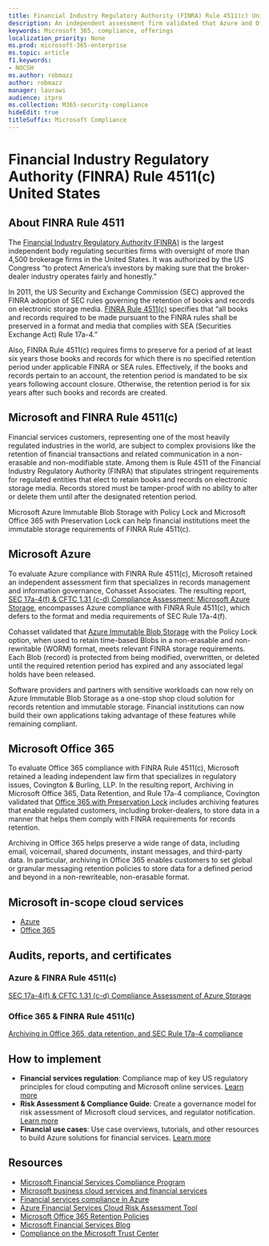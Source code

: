 ```yaml
---
title: Financial Industry Regulatory Authority (FINRA) Rule 4511(c) United States
description: An independent assessment firm validated that Azure and Office 365 can help financial firms meet FINRA Rule 4511 records retention and immutable storage requirements.
keywords: Microsoft 365, compliance, offerings
localization_priority: None
ms.prod: microsoft-365-enterprise
ms.topic: article
f1.keywords:
- NOCSH
ms.author: robmazz
author: robmazz
manager: laurawi
audience: itpro
ms.collection: M365-security-compliance
hideEdit: true
titleSuffix: Microsoft Compliance
---
```


# Financial Industry Regulatory Authority (FINRA) Rule 4511(c) United States

## About FINRA Rule 4511

The [Financial Industry Regulatory Authority (FINRA)](https://www.finra.org/#/) is the largest independent body regulating securities firms with oversight of more than 4,500 brokerage firms in the United States. It was authorized by the US Congress “to protect America’s investors by making sure that the broker-dealer industry operates fairly and honestly.”

In 2011, the US Security and Exchange Commission (SEC) approved the FINRA adoption of SEC rules governing the retention of books and records on electronic storage media. [FINRA Rule 4511(c)](https://www.finra.org/sites/default/files/NoticeDocument/p123548.pdf) specifies that “all books and records required to be made pursuant to the FINRA rules shall be preserved in a format and media that complies with SEA (Securities Exchange Act) Rule 17a-4.”

Also, FINRA Rule 4511(c) requires firms to preserve for a period of at least six years those books and records for which there is no specified retention period under applicable FINRA or SEA rules. Effectively, if the books and records pertain to an account, the retention period is mandated to be six years following account closure. Otherwise, the retention period is for six years after such books and records are created.

## Microsoft and FINRA Rule 4511(c)

Financial services customers, representing one of the most heavily regulated industries in the world, are subject to complex provisions like the retention of financial transactions and related communication in a non-erasable and non-modifiable state. Among them is Rule 4511 of the Financial Industry Regulatory Authority (FINRA) that stipulates stringent requirements for regulated entities that elect to retain books and records on electronic storage media. Records stored must be tamper-proof with no ability to alter or delete them until after the designated retention period.

Microsoft Azure Immutable Blob Storage with Policy Lock and Microsoft Office 365 with Preservation Lock can help financial institutions meet the immutable storage requirements of FINRA Rule 4511(c).

## Microsoft Azure

To evaluate Azure compliance with FINRA Rule 4511(c), Microsoft retained an independent assessment firm that specializes in records management and information governance, Cohasset Associates. The resulting report, [SEC 17a-4(f) & CFTC 1.31 (c-d) Compliance Assessment: Microsoft Azure Storage](https://servicetrust.microsoft.com/ViewPage/MSComplianceGuide?command=Download&downloadType=Document&downloadId=19b08fd4-d276-43e8-9461-715981d0ea20&docTab=4ce99610-c9c0-11e7-8c2c-f908a777fa4d_GRC_Assessment_Reports), encompasses Azure compliance with FINRA Rule 4511(c), which defers to the format and media requirements of SEC Rule 17a-4(f).

Cohasset validated that [Azure Immutable Blob Storage](https://docs.microsoft.com/azure/storage/blobs/storage-blob-immutable-storage) with the Policy Lock option, when used to retain time-based Blobs in a non-erasable and non-rewritable (WORM) format, meets relevant FINRA storage requirements. Each Blob (record) is protected from being modified, overwritten, or deleted until the required retention period has expired and any associated legal holds have been released.

Software providers and partners with sensitive workloads can now rely on Azure Immutable Blob Storage as a one-stop shop cloud solution for records retention and immutable storage. Financial institutions can now build their own applications taking advantage of these features while remaining compliant.

## Microsoft Office 365

To evaluate Office 365 compliance with FINRA Rule 4511(c), Microsoft retained a leading independent law firm that specializes in regulatory issues, Covington & Burling, LLP. In the resulting report, Archiving in Microsoft Office 365, Data Retention, and Rule 17a-4 compliance, Covington validated that [Office 365 with Preservation Lock](retention.md#use-preservation-lock-to-comply-with-regulatory-requirements) includes archiving features that enable regulated customers, including broker-dealers, to store data in a manner that helps them comply with FINRA requirements for records retention.

Archiving in Office 365 helps preserve a wide range of data, including email, voicemail, shared documents, instant messages, and third-party data. In particular, archiving in Office 365 enables customers to set global or granular messaging retention policies to store data for a defined period and beyond in a non-rewriteable, non-erasable format.

## Microsoft in-scope cloud services

- [Azure](https://gallery.technet.microsoft.com/Overview-of-Azure-c1be3942)
- [Office 365](https://aka.ms/Office365ComplianceOfferings)

## Audits, reports, and certificates

### Azure & FINRA Rule 4511(c)

[SEC 17a-4(f) & CFTC 1.31 (c-d) Compliance Assessment of Azure Storage](https://servicetrust.microsoft.com/ViewPage/MSComplianceGuide?command=Download&downloadType=Document&downloadId=19b08fd4-d276-43e8-9461-715981d0ea20&docTab=4ce99610-c9c0-11e7-8c2c-f908a777fa4d_GRC_Assessment_Reports)

### Office 365 & FINRA Rule 4511(c)

[Archiving in Office 365, data retention, and SEC Rule 17a-4 compliance](https://www.microsoft.com/microsoft-365/blog/2015/11/10/office-365-exchange-online-archiving-now-meets-sec-rule-17a-4-requirements/)

## How to implement

- **Financial services regulation**: Compliance map of key US regulatory principles for cloud computing and Microsoft online services. [Learn more](https://servicetrust.microsoft.com/ViewPage/TrustDocuments?command=Download&downloadType=Document&downloadId=5b483567-00b0-4d86-96ae-ee887dadb61c&docTab=6d000410-c9e9-11e7-9a91-892aae8839ad_Compliance_Guides)
- **Risk Assessment & Compliance Guide**: Create a governance model for risk assessment of Microsoft cloud services, and regulator notification. [Learn more](https://servicetrust.microsoft.com/ViewPage/TrustDocuments?command=Download&downloadType=Document&downloadId=edee9b14-3661-4a16-ba83-c35caf672bd7&docTab=6d000410-c9e9-11e7-9a91-892aae8839ad_FAQ_and_White_Papers)
- **Financial use cases**: Use case overviews, tutorials, and other resources to build Azure solutions for financial services. [Learn more](https://docs.microsoft.com/azure/industry/financial/)

## Resources

- [Microsoft Financial Services Compliance Program](https://download.microsoft.com/download/6/4/7/64707E3E-6D3E-45D0-8207-A0EA3201B4A6/Microsoft%20Cloud%20-%20Financial%20Services%20Compliance%20Program%20\(Print\).pdf)
- [Microsoft business cloud services and financial services](https://servicetrust.microsoft.com/viewpage/financialservicesoverview)
- [Financial services compliance in Azure](https://azure.microsoft.com/resources/videos/azurecon-2015-financial-services-compliance-in-azure/)
- [Azure Financial Services Cloud Risk Assessment Tool](https://servicetrust.microsoft.com/ViewPage/FFIECBlueprint?command=Download&downloadType=Document&downloadId=079a1973-711a-428f-9312-9ddd290cff7b&docTab=c726d5c0-2d1e-11e8-a485-57140ec19669_PaaS)
- [Microsoft Office 365 Retention Policies](https://docs.microsoft.com/office365/securitycompliance/retention-policies)
- [Microsoft Financial Services Blog](https://techcommunity.microsoft.com/t5/Financial-Services-Blog/bg-p/FinancialServicesBlog)
- [Compliance on the Microsoft Trust Center](https://www.microsoft.com/trust-center/compliance/compliance-overview)
